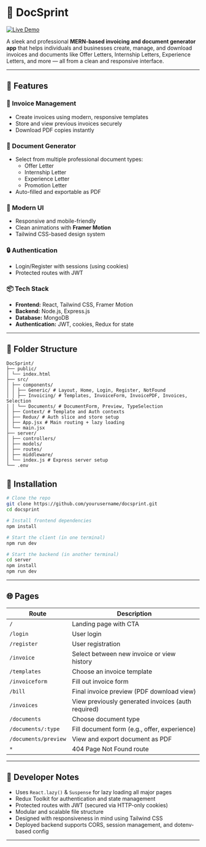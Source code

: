 # 📄 DocSprint

[![Live Demo](https://img.shields.io/badge/Live-Demo-blue?style=for-the-badge&logo=vercel)](https://invoice-ease-iota.vercel.app/)

A sleek and professional **MERN-based invoicing and document generator app** that helps individuals and businesses create, manage, and download invoices and documents like Offer Letters, Internship Letters, Experience Letters, and more — all from a clean and responsive interface.

---
## 🚀 Features

### 🧾 Invoice Management
- Create invoices using modern, responsive templates
- Store and view previous invoices securely
- Download PDF copies instantly

### 📄 Document Generator
- Select from multiple professional document types:
  - Offer Letter
  - Internship Letter
  - Experience Letter
  - Promotion Letter
- Auto-filled and exportable as PDF

### 🌟 Modern UI
- Responsive and mobile-friendly
- Clean animations with **Framer Motion**
- Tailwind CSS-based design system

### 🔒 Authentication
- Login/Register with sessions (using cookies)
- Protected routes with JWT

### 📦 Tech Stack
- **Frontend:** React, Tailwind CSS, Framer Motion
- **Backend:** Node.js, Express.js
- **Database:** MongoDB
- **Authentication:** JWT, cookies, Redux for state

---

## 📁 Folder Structure

```text
DocSprint/
├── public/
│ └── index.html
├── src/
│ ├── components/
│ │ ├── Generic/ # Layout, Home, Login, Register, NotFound
│ │ ├── Invoicing/ # Templates, InvoiceForm, InvoicePDF, Invoices, Selection
│ │ └── Documents/ # DocumentForm, Preview, TypeSelection
│ ├── Context/ # Template and Auth contexts
│ ├── Redux/ # Auth slice and store setup
│ ├── App.jsx # Main routing + lazy loading
│ └── main.jsx
├── server/
│ ├── controllers/
│ ├── models/
│ ├── routes/
│ ├── middleware/
│ └── index.js # Express server setup
└── .env
```

## 🔧 Installation

```bash
# Clone the repo
git clone https://github.com/yourusername/docsprint.git
cd docsprint   

# Install frontend dependencies
npm install

# Start the client (in one terminal)
npm run dev

# Start the backend (in another terminal)
cd server
npm install
npm run dev
```
---

## 🌐 Pages

| Route | Description |
|-------|-------------|
| `/` | Landing page with CTA |
| `/login` | User login |
| `/register` | User registration |
| `/invoice` | Select between new invoice or view history |
| `/templates` | Choose an invoice template |
| `/invoiceform` | Fill out invoice form |
| `/bill` | Final invoice preview (PDF download view) |
| `/invoices` | View previously generated invoices (auth required) |
| `/documents` | Choose document type |
| `/documents/:type` | Fill document form (e.g., offer, experience) |
| `/documents/preview` | View and export document as PDF |
| `*` | 404 Page Not Found route |

---

## 🧠 Developer Notes

- Uses `React.lazy()` & `Suspense` for lazy loading all major pages
- Redux Toolkit for authentication and state management
- Protected routes with JWT (secured via HTTP-only cookies)
- Modular and scalable file structure
- Designed with responsiveness in mind using Tailwind CSS
- Deployed backend supports CORS, session management, and dotenv-based config

---
